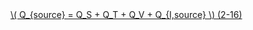 <a href="/eco2_guide_center/1.%20ECO2%20Logic%20Guide/Hee1_Equation_List.html" class="equation-link" target="_blank" rel="noopener noreferrer">
  \( Q_{source} = Q_S + Q_T + Q_V + Q_{I,source} \) <span class="eq-number">(2-16)</span>
</a>
